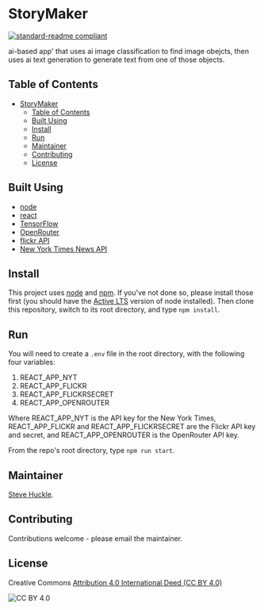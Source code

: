 # StoryMaker

[![standard-readme compliant](https://img.shields.io/badge/readme%20style-standard-brightgreen.svg?style=flat-square)](https://github.com/RichardLitt/standard-readme)

ai-based app' that uses ai image classification to find image obejcts, then uses ai text generation to generate text from one of those objects.

## Table of Contents

- [StoryMaker](#storymaker)
  - [Table of Contents](#table-of-contents)
  - [Built Using](#built-using)
  - [Install](#install)
  - [Run](#run)
  - [Maintainer](#maintainer)
  - [Contributing](#contributing)
  - [License](#license)

## Built Using

- [node](https://nodejs.org/en/)
- [react](https://reactjs.org/)
- [TensorFlow](https://www.tensorflow.org/)
- [OpenRouter](https://openrouter.ai/)
- [flickr API](https://www.flickr.com/services/api/)
- [New York Times News API](https://developer.nytimes.com/apis)

## Install

This project uses [node](http://nodejs.org/) and [npm](https://npmjs.com/). If you've not done so, please install those first (you should have the [Active LTS](https://nodejs.org/en/about/releases/) version of node installed). Then clone this repository, switch to its root directory, and type `npm install`.

## Run

You will need to create a `.env` file in the root directory, with the following four variables:

1. REACT_APP_NYT
2. REACT_APP_FLICKR
3. REACT_APP_FLICKRSECRET
4. REACT_APP_OPENROUTER

Where REACT_APP_NYT is the API key for the New York Times, REACT_APP_FLICKR and REACT_APP_FLICKRSECRET are the Flickr API key and secret, and REACT_APP_OPENROUTER is the OpenRouter API key.

From the repo's root directory, type `npm run start`.

## Maintainer

[Steve Huckle](https://huckle.studio/).

## Contributing

Contributions welcome - please email the maintainer.

## License

Creative Commons [Attribution 4.0 International Deed (CC BY 4.0)](https://creativecommons.org/licenses/by/4.0/)

![CC BY 4.0](https://licensebuttons.net/l/by/4.0/80x15.png)

